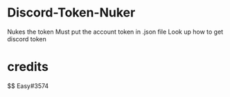 # Discord-Token-Nuker
Nukes the token
Must put the account token in .json file
Look up how to get discord token

# credits 
$$ Easy#3574
